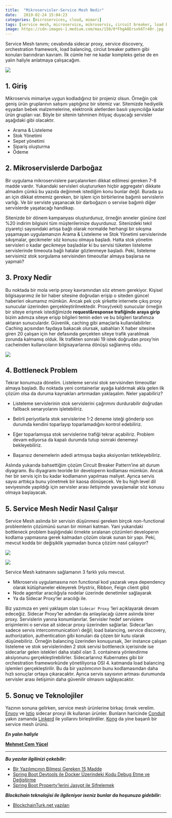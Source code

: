 ```yaml
---
title:  "Mikroservisler-Service Mesh Nedir"
date:   2019-02-24 15:04:23
categories: [microservices, cloud, mimari]
tags: [service mesh, microservice, mikroservis, circuit breaker, load balancer, kubernetes, istio, sidecar proxy, nedir, türkçe, örnek, example, nasıl, mehmet cem yücel]
image: https://cdn-images-1.medium.com/max/150/0*FhgA8Ersxk6Tr40r.jpg
---
```


Service Mesh tanımı; cevabında sidecar proxy, service discovery, orchestration framework, load balancing, circiut breaker pattern gibi konuları barındıran kavram. İlk cümle her ne kadar kompleks gelse de en yalın haliyle anlatmaya çalışacağım.


![](https://miro.medium.com/max/813/0*FhgA8Ersxk6Tr40r.jpg)

## 1. Giriş

Mikroservis mimariye uygun kodladığınız bir projeniz olsun. Örneğin çok geniş ürün gruplarının satışını yaptığınız bir sitemiz var. Sitemizde hediyelik eşyadan bebek malzemelerine, elektronik aletlerden basılı yayıncılığa kadar ürün grupları var. Böyle bir sitenin tahminen ihtiyaç duyacağı servisler aşağıdaki gibi olacaktır.

-   Arama & Listeleme
-   Stok Yönetimi
-   Sepet yönetimi
-   Sipariş oluşturma
-   Ödeme

## 2. Mikroservislerde Darboğaz

Bir uygulama mikroservislere parçalanırken dikkat edilmesi gereken 7-8 madde vardır. Yukarıdaki servisleri oluştururken hiçbir aggregate’ı dikkate almadım çünkü bu yazıda değinmek istediğim konu bunlar değil. Burada şu an için dikkat etmemiz gereken, bir işlem için birbirlerine bağımlı servislerin varlığı. Ve bir serviste yaşanacak bir darboğazın o servise bağımlı diğer servislerde yaşatacağı handikap.

Sitenizde bir dönem kampanyası oluşturdunuz, örneğin anneler gününe özel %20 indirim bilgisini tüm müşterilerinize duyurdunuz. Sitenizdeki tekil ziyaretçi sayısındaki artışa bağlı olarak normalde herhangi bir sıkışma yaşamayan uygulamanızın Arama & Listeleme ve Stok Yönetimi servislerinde sıkışmalar, gecikmeler söz konusu olmaya başladı. Hatta stok yönetim servisleri o kadar gecikmeye başladılar ki bu servisi tüketen listeleme servislerinde timeouta bağlı hatalar gözlenmeye başladı. Peki, listeleme servisimiz stok sorgulama servisinden timeoutlar almaya başlarsa ne yapmalı?

## 3. Proxy Nedir

Bu noktada bir mola verip proxy kavramından söz etmem gerekiyor. Kişisel bilgisayarımız ile bir haber sitesine doğrudan erişip o siteden güncel haberleri okumamız mümkün. Ancak pek çok şirkette internete çıkış proxy sunucular üzerinden gerçekleştirilmektedir. Proxy(vekil) sunucular örneğin bir siteye erişmek istediğimizde **request&response trafiğinde araya girip** bizim adımıza siteye erişip bilgileri temin eden ve bu bilgileri tarafımıza aktaran sunuculardır. Güvenlik, caching gibi amaçlarla kullanılabilirler. Caching açısından faydaya bakacak olursak, sabahları X haber sitesine giren 20 çalışan için her defasında gerçekten siteye trafik yaratılmak zorunda kalmamış olduk. İlk trafikten sonraki 19 istek doğrudan proxy’nin cacheinden kullanıcıların bilgisayarlarına dönüşü sağlanmış oldu.


![](https://miro.medium.com/max/625/0*FZkc32z64ZVwh228.png)

## 4. Bottleneck Problem

Tekrar konumuza dönelim. Listeleme servisi stok servisinden timeoutlar almaya başladı. Bu noktada yeni containerlar ayağa kaldırmak akla gelen ilk çözüm olsa da duruma kaynakları artırmadan yaklaşalım. Neler yapabiliriz?

-   Listeleme servislerinin stok servislerini çağrımını durdurabilir doğrudan fallback senaryolarını işletebiliriz.

-   Belirli periyotlarla stok servislerine 1-2 deneme isteği gönderip son durumda kendini toparlayıp toparlamadığını kontrol edebiliriz.
-   Eğer toparlamışsa stok servislerine trafiği tekrar açabiliriz. Problem devam ediyorsa da kapalı durumda tutup sonraki denemeyi bekleyebiliriz.
-   Başarısız denemelerin adedi artmışsa başka aksiyonları tetikleyebiliriz.

Aslında yukarıda bahsettiğim çözüm Circuit Breaker Pattern’ine ait durum diyagramı. Bu diyagramı teoride bir developerın kodlaması mümkün. Ancak her bir servis için bu kadar kodlamanın yapılması maliyet. Ayrıca servis sayısı arttıkça bunu yönetmek bir kaosa dönüşecek. Ve bu high level dil seviyesinde yapıldığı için servisler arası iletişimde yavaşlamalar söz konusu olmaya başlayacak.

## 5. Service Mesh Nedir Nasıl Çalışır

Service Mesh aslında bir servisin düşünmesi gereken birçok non-functional problemlerin çözümünü sunan bir mimari katman. Yani yukarıdaki bottleneck problem başlığındaki örnekte sıralanan çözümleri developerın kodlama yapmasına gerek kalmadan çözüm olarak sunan bir yapı. Peki, mevcut kodda bir değişiklik yapmadan bunca çözüm nasıl çalışıyor?

![](https://miro.medium.com/max/60/0*Pn9Kt0TG-V6n9_Rw.png?q=20)

![](https://miro.medium.com/max/1750/0*Pn9Kt0TG-V6n9_Rw.png)

Service Mesh katmanını sağlamanın 3 farklı yolu mevcut.

-   Mikroservis uygulamasına non functional kod yazarak veya dependency olarak kütüphaneler ekleyerek (Hystrix, Ribbon, Feign client gibi)
-   Node agentlar aracılığıyla nodelar üzerinde denetimler sağlayarak
-   Ya da Sidecar Proxy’ler aracılığı ile.

Biz yazımıza en yeni yaklaşım olan `Sidecar Proxy` ‘leri açıklayarak devam edeceğiz. Sidecar Proxy’ler adından da anlaşılacağı üzere aslında birer proxy. Servislerin yanına konumlanırlar. Servisler hedef servislere erişimlerini o servise ait sidecar proxy üzerinden sağlarlar. Sidecar’ları sadece servis intercommunication’ı değil; load balancing, service discovery, authorization, authentication gibi konuları da çözen bir kutu olarak düşünebiliriz. Örneğin balancing üzerinden konuşursak, 3er instance çalışan listeleme ve stok servislerinden 2 stok servisi bottleneck içerisinde ise sidecarlar gelen istekleri daha stabil olan 3. containera yönlendirme aksiyonunu gerçekleştirebilirler. Sidecarlarınız Kubernates gibi bir orchestration frameworkünde yönetiliyorsa OSI 4. katmanda load balancing işlemleri gerçekleştirilir. Bu da bir yazılımcının bunu kodlamasından daha hızlı sonuçlar ortaya çıkaracaktır. Ayrıca servis sayısının artması durumunda servisler arası iletişimin daha güvenilir olmasını sağlayacaktır.

## 5. Sonuç ve Teknolojiler

Yazının sonuna gelirken, service mesh ürünlerine birkaç örnek verelim. [Envoy](https://www.envoyproxy.io/) ve [Istio](https://istio.io/) sidecar proxyi ilk kullanan ürünler. Bunların haricinde [Conduit](https://conduit.io/) yakın zamanda [Linkerd](https://linkerd.io/) ile yollarını birleştirdiler. [Kong](https://konghq.com/solutions/service-mesh/) da yine başarılı bir service mesh ürünü.


***En yalın haliyle***

[**Mehmet Cem Yücel**](https://www.mehmetcemyucel.com)

---

**_Bu yazılar ilgilinizi çekebilir:_**

 - [Bir Yazılımcının Bilmesi Gereken 15 Madde](https://www.mehmetcemyucel.com/2019/bir-yazilimcinin-bilmesi-gereken-15-madde/)
 - [Spring Boot Devtools ile Docker Üzerindeki Kodu Debug Etme ve Değiştirme](https://www.mehmetcemyucel.com/2019/spring-boot-devtools-ile-docker-uzerindeki-kodu-debug-etme-ve-degistirme/)
 - [Spring Boot Property’lerini Jasypt ile Şifrelemek](https://www.mehmetcemyucel.com/2019/spring-boot-propertylerini-jasypt-ile-sifrelemek/)

**_Blockchain teknolojisi ile ilgileniyor iseniz bunlar da hoşunuza gidebilir:_**

 - [BlockchainTurk.net yazıları](https://www.mehmetcemyucel.com/categories/#blockchain)

---
